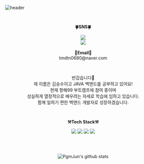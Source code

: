 ![header](https://user-images.githubusercontent.com/107012988/184835030-5cfa1926-bb6e-4c66-ad26-4717404fd19c.png)

<br>

<p align="center">
    <Strong>🍀SNS🍀</Strong><br><br>
    <a href="https://www.instagram.com/fromssuu/" target="_blank"><img src="https://img.shields.io/badge/Instagram-E4405F?style=flat-square&logo=Instagram&logoColor=white"/></a>
    <br>
   <a href="https://hits.seeyoufarm.com"><img src="https://hits.seeyoufarm.com/api/count/incr/badge.svg?url=https%3A%2F%2Fgithub.com%2FPgmJun%2Fhit-counter&count_bg=%2379C83D&title_bg=%23555555&icon=&icon_color=%23E7E7E7&title=hits&edge_flat=false"/></a>
<br><br>
<Strong>📧Email📧</Strong><br>tmdtn0680@naver.com<br>
</p>

<br>

<p align="center">
반갑습니다👐<br>
제 이름은 김승수이고 JAVA 백엔드를 공부하고 있어요!<br>
현재 항해99 부트캠프에 참여 중이며 <br>
성실하게 열정적으로 배우려는 자세로 학습에 임하고 있습니다.<br>
함께 일하기 편한 백엔드 개발자로 성장하겠습니다.
<br>
</p>

<br>

<p align="center">
    <Strong>⚒️Tech Stack⚒️</Strong><br>
</p>

<p align="center" display="inline-block">
  <img src="https://img.shields.io/badge/JAVA-007396?style=for-the-badge&logo=java&logoColor=white"> 
    <img src="https://img.shields.io/badge/Spring-6DB33F?style=for-the-badge&logo=Spring&logoColor=white">
    <img src="https://img.shields.io/badge/SpringBoot-6DB33F?style=for-the-badge&logo=SpringBoot&logoColor=white">
    <img src="https://img.shields.io/badge/mysql-4479A1?style=for-the-badge&logo=mysql&logoColor=white">
</p>
<br>
<br>

<div align=center>

![PgmJun's github stats](https://github-readme-stats.vercel.app/api?username=PgmJun&show_icons=true)
